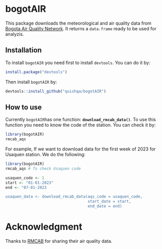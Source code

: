 # bogotAIR

This package downloads the meteorological and air quality data from [Bogota Air Quality Network](http://rmcab.ambientebogota.gov.co/Report/HourlyReports). It returns a `data.frame` ready to be used for analyzis.

## Installation

To install `bogotAIR` you need first to install `devtools`.
You can do it by:

```R
install.package("devtools")
```

Then install `bogotAIR` by:
```R
devtools::install_github("quishqa/bogotAIR")
```

## How to use

Currently `bogotAIR`has one function: **`download_rmcab_data()`**.
To use this function you need to know the code of the station. You can check it by:
```R
library(bogotAIR)
rmcab_aqs
```
For example, If we want to download data for the first week of 2023 for Usaquen station. We do the following:
```R
library(bogotAIR)
rmcab_aqs # To check Usaquen code

usaquen_code <- 1
start <- "01-01-2023"
end <- "07-01-2023

usaquen_data <- download_rmcab_data(aqs_code = usaquen_code, 
                                    start_date = start,
                                    end_date = end)
```

# Acknowledgment
Thanks to [RMCAB](https://www.ambientebogota.gov.co/estaciones-rmcab) for sharing their air quality data.
